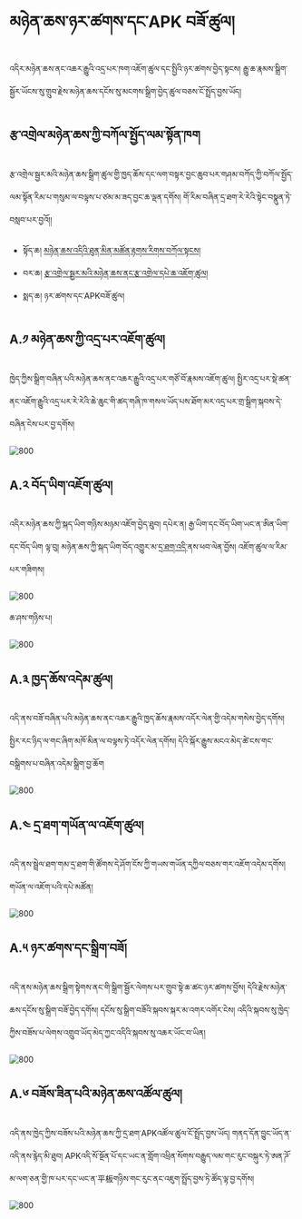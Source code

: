 # མཉེན་ཆས་ཉར་ཚགས་དང་APK བཟོ་ཚུལ།

འདིར་མཉེན་ཆས་ནང་འཆར་རྒྱུའི་འདྲ་པར་ཁག་འཇོག་ཚུལ་དང་སྤྱིའི་ཉར་ཚགས་བྱེད་སྟངས། རྒྱུ་ཆ་རྣམས་སྒྲིག་སྦྱོར་ཡོངས་སུ་གྲུབ་རྗེས་མཉེན་ཆས་དངོས་སུ་མངགས་སྒྲིག་བྱེད་ཚུལ་བཅས་ངོ་སྤྲོད་བྱས་ཡོད།

## རྩ་འགྲེལ་མཉེན་ཆས་ཀྱི་བཀོལ་སྤྱོད་ལམ་སྟོན་ཁག

རྩ་འགྲེལ་སྦྱར་མའི་མཉེན་ཆས་སྒྲིག་ཚུལ་གྱི་ཁྱད་ཆོས་དང་ལག་བསྟར་བྱང་ཆུབ་པར་གཤམ་བཀོད་ཀྱི་བཀོལ་སྤྱོད་ལམ་སྟོན་རིམ་པ་གསུམ་ལ་བལྟས་པ་ཙམ་མ་ཟད་བྱང་ཆ་ལྡན་དགོས།
གོ་རིམ་བཞིན་དྲ་ཐག་རེ་རེའི་སྟེང་བསྣུན་ཏེ་བསླབ་པར་བྱའོ།།
- སྟོད་ཆ། [མཉེན་ཆས་འདིའི་ཐུན་མིན་མཚོན་རྟགས་རིགས་བཀོལ་སྟངས།](https://github.com/buda-base/budax/blob/master/howtoguides/SAB03/index.md#%E0%BD%A2%E0%BE%A9%E0%BD%A0%E0%BD%82%E0%BE%B2%E0%BD%BA%E0%BD%A3%E0%BD%A6%E0%BE%A6%E0%BE%B1%E0%BD%A2%E0%BD%98%E0%BD%A0%E0%BD%B2%E0%BD%98%E0%BD%89%E0%BD%BA%E0%BD%93%E0%BD%86%E0%BD%A6%E0%BD%A6%E0%BE%92%E0%BE%B2%E0%BD%B2%E0%BD%82%E0%BD%9A%E0%BD%B4%E0%BD%A3)
- བར་ཆ། [རྩ་འགྲེལ་སྦྱར་མའི་མཉེན་ཆས་ནང་རྩ་འགྲེལ་དཔེ་ཆ་འཇོག་ཚུལ།](https://github.com/buda-base/budax/blob/master/howtoguides/SAB04/index.md#%E0%BD%A2%E0%BE%A9%E0%BD%A0%E0%BD%82%E0%BE%B2%E0%BD%BA%E0%BD%A3%E0%BD%A6%E0%BE%A6%E0%BE%B1%E0%BD%A2%E0%BD%98%E0%BD%A0%E0%BD%B2%E0%BD%98%E0%BD%89%E0%BD%BA%E0%BD%93%E0%BD%86%E0%BD%A6%E0%BD%A6%E0%BE%92%E0%BE%B2%E0%BD%B2%E0%BD%82%E0%BD%9A%E0%BD%B4%E0%BD%A3)
- སྨད་ཆ། ཉར་ཚགས་དང་APKབཟོ་ཚུལ།

## A.༡ མཉེན་ཆས་ཀྱི་འདྲ་པར་འཇོག་ཚུལ།

ཁྱེད་ཀྱིས་སྒྲིག་བཞིན་པའི་མཉེན་ཆས་ནང་འཆར་རྒྱུའི་འདྲ་པར་གཙོ་བོ་རྣམས་འཇོག་ཚུལ། སྤྱིར་འདྲ་པར་སྡེ་ཚན་ནང་འཇོག་རྒྱུའི་འདྲ་པར་རེ་རེའི་ཆེ་ཆུང་གི་ཚད་གཞི་ཁ་གསལ་ཡོད་པས་ཐོག་མར་འདྲ་པར་གྲ་སྒྲིག་སྐབས་དེ་བཞིན་ངེས་པར་བྱ་དགོས།

![800](images/000001.gif)

## A.༢ བོད་ཡིག་འཇོག་ཚུལ།

འདིར་མཉེན་ཆས་ཀྱི་སྐད་ཡིག་གཉིས་མཉམ་འཇོག་བྱེད་ཐུབ། དཔེར་ན། རྒྱ་ཡིག་དང་བོད་ཡིག་ཡང་ན་ཨིན་ཡིག་དང་བོད་ཡིག ལྟ་བུ། མཉེན་ཆས་ཀྱི་སྐད་ཡིག་བོད་འགྱུར་མ་[དྲ་ཐག་འདི་](https://github.com/tadhondup/Localization-for-SAB/releases/download/untagged-258949faf59fbdf4ee0a/localization.bo.txt)ནས་ཕབ་ལེན་བྱོས། འཇོག་ཚུལ་ལ་རིམ་པར་གཟིགས།

![800](images/000006a.gif)

ཆ་ཤས་གཉིས་པ།

![800](images/000007a.gif)

## A.༣  ཁྱད་ཆོས་འདེམ་ཚུལ།

འདི་ནས་བཟོ་བཞིན་པའི་མཉེན་ཆས་ནང་འཆར་རྒྱུའི་ཁྱད་ཆོས་རྣམས་འདོར་ལེན་གྱི་འདེམ་གསེས་བྱེད་དགོས། སྤྱིར་རང་ཉིད་ལ་གང་ཞིག་མཁོ་མིན་ལ་བལྟས་ཏེ་འདོར་ལེན་དགོས། དེའི་སྐོར་རྒྱུས་མངའ་མེད་ཚེ་ངས་གང་བསྒྲིགས་པ་བཞིན་འདེམ་སྒྲིག་བྱ་ཆོག

![800](images/000002.gif)

## A.༤ དྲ་ཐག་གཡོན་ལ་འཇོག་ཚུལ།

འདི་ནས་སྦྲེལ་ཐག་གམ་དྲ་ཐག་གི་ཚོགས་དེ་ཤོག་ངོས་ཀྱི་གཡས་གཡོན་དཀྱིལ་བཅས་གར་འཇོག་འདེམ་དགོས། གཡོན་ལ་འཇོག་པའི་དཔེ་མཚོན།

![800](images/000003.gif)

## A.༥ ཉར་ཚགས་དང་སྒྲིག་བཟོ།

འདི་ནས་མཉེན་ཆས་སྒྲིག་སྟེགས་ནང་གི་སྒྲིག་སྦྱོར་ལེགས་པར་གྲུབ་སྟེ་ཆ་ཚང་ཉར་ཚགས་བྱོས། དེའི་རྗེས་མཉེན་ཆས་དངོས་སུ་སྒྲིག་བཟོ་བྱེད་དགོས། དངོས་སུ་སྒྲིག་བཟོའི་སྐབས་སྐར་མ་འགར་འགོར་ངེས། འདིའི་སྐབས་སུ་ཁྱེད་ཀྱིས་བཟོས་པ་ལེགས་འགྲུབ་ཡོད་མེད་ཀྱང་འདིའི་སྐབས་སུ་འཆར་ཡོང་བ་ཡིན།

![800](images/000004.gif)

## A.༦ བཟོས་ཟིན་པའི་མཉེན་ཆས་འཚོལ་ཚུལ།

འདི་ནས་ཁྱེད་ཀྱིས་བཟོས་པའི་མཉེན་ཆས་ཀྱི་དྲ་ཐག་APKའཚོལ་ཚུལ་ངོ་སྤྲོད་བྱས་ཡོད། གནད་དོན་བྱུང་ཡོད་ན་འདི་ནས་རྙེད་མི་ཐུབ། APKའདི་སོ་སྔོན་པོ་དང་ཡང་ན་གློག་འཕྲིན་སོགས་བརྒྱུད་ལམ་གང་རུང་བསྐུར་ཏེ་ཨན་ཌོ་མ་ལག་ཅན་གྱི་ཁ་པར་དང་ཡང་ན་平板གཉིས་གང་རུང་ནང་འཇུག་སྤྲོད་བྱས་ཏེ་ཚོད་ལྟ་བྱ་དགོས།

![800](images/000005.gif)
